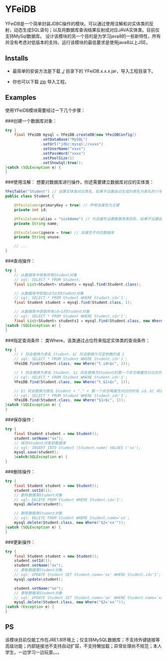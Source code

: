 # YFeiDB

YFeiDB是一个简单封装JDBC操作的模块。可以通过使用注解和对实体类的反射，动态生成SQL语句；以及将数据库查询结果反射成对应JAVA实体类。目前仅支持MySql数据库。
设计该模块的另一个目的是为学习java8的一些新特性，所有并没有考虑对低版本的支持。运行该模块的最低要求是使用java8以上JSE。

## Installs

* 最简单的安装方法是下载 [./](http://git.oschina.net/SmallHuang/YFeiDB/tree/master) 目录下的 YFeiDB.x.x.x.jar，导入工程目录下。

* 你也可以下载 [zip](http://git.oschina.net/SmallHuang/YFeiDB/repository/archive/master) 导入工程。 

## Examples

使用YFeiDB模块需要经过一下几个步骤：

###创建一个数据库对象：

```java
try {
	final YFeiDB mysql = YFeiDB.createDB(new YFeiDBConfig()
				.setDataBase("MySQL")
				.setUrl("jdbc:mysql://xxxx")
				.setUserName("xxxx")
				.setPassWord("xxxx")
				.setPoolSize(1)
				.setShowSql(true));
}catch (SQLException e) {
}
```

###使用注解：
想要对数据库进行操作，你还需要建立数据库对应的实体类：

```java
YFeiTable("Student") // 设置实体类对应表名，如果不设置自动生成的表名为类名的小写(student)
public class Student {

	@YFeiColumn(primaryKey = true) // 声明该属性为主键
	private int id;

	@YFeiColumn(alias = "nickName") // 为该属性设置数据库表别名，如果不设置自动生成为(name)
	private String name;

	@YFeiColumn(ignore = true) // 该属性不对应数据库
	private String unuse;

	// ...
}
```

###查询操作：

```java
try {
	// 从数据库中获取所有Student对象
	// sql: SELECT * FROM Student;
	final List<Student> students = mysql.find(Student.class);

	// 从数据库中获取id为1的Student对象
	// sql: SELECT * FROM Student WHERE Student.id='1';
	final Student student = mysql.find(Student.class, 1);

	// 从数据库中获取所有id>1的Student对象
	// sql: SELECT * FROM Student WHERE Student.id>'1';
	final List<Student> students1 = mysql.find(Student.class, new Where("$1>$c", 1));
}catch (SQLException e) {
}
```

###指定查询条件：
类Where，该类通过占位符来指定实体类的查询条件：

```java
try {
	// t 将会替换为表名 Student，$C 将会替换为可变参数的值 1
	// sql: SELECT * FROM Student WHERE Student.id>'1';
	YFeiDB.find(Student.class, new Where("t.id>$c", 1));

	// t 将会替换为表名 Student, $1 将会替换为Student的第一个非忽略属性对应的列名 id，$C 将会替换为可变参数的值 1
	// sql: SELECT * FROM Student WHERE Student.id>'1';
	YFeiDB.find(Student.class, new Where("t.$1>$c", 1));

	// $1 将会替换为表名 Student + "." + 第一个非忽略属性对应的列名 id，$C 将会替换为可变参数的值 1
	// sql: SELECT * FROM Student WHERE Student.id>'1';
	YFeiDB.find(Student.class, new Where("$1>$c", 1));
}catch (SQLException e) {
}
```

###保存操作：

```java
try {
	final Student student = new Student();
	student.setName("xx");
	// 保存Student对象到数据库
	// sql: INSERT INTO Student (Student.name) VALUES ('xx');
	mysql.save(student);
	}catch(SQLException e) {
}
```
###删除操作：

```java
try {
	final Student student = new Student();
	student.setId(1);
	// 删除数据库Student对象
	// sql: DELETE FROM Student WHERE Student.id='1';
	mysql.delete(student);

	// 删除数据库Student对象
	// sql: DELETE FROM Student WHERE Student.name='xx';
	mysql.delete(Student.class, new Where("$2='xx'"));
}catch (SQLException e) {
}
```

###更新操作：

```java
try {
	final Student student = new Student();
	student.setId(1);
	student.setName("xx");
	// 更新数据库Student对象
	// sql: UPDATE Student SET Student.name='xx' WHERE Student.id='1';
	mysql.update(student);

	student.setName("oo");
	// 更新数据库Student对象
	// sql: UPDATE Student SET Student.name='oo' WHERE Student.name='xx';
	mysql.delete(Student.class, new Where("$2='xx'"));
}catch (Exception e) {
}
```

## PS

该模块目前仅能工作在JRE1.8环境上；仅支持MySQL数据库；不支持外键链接等高级功能；内部链接池不支持自动扩容，不支持懒加载；异常处理尚不规范；本人学生，一边学习一边玩耍。。。
